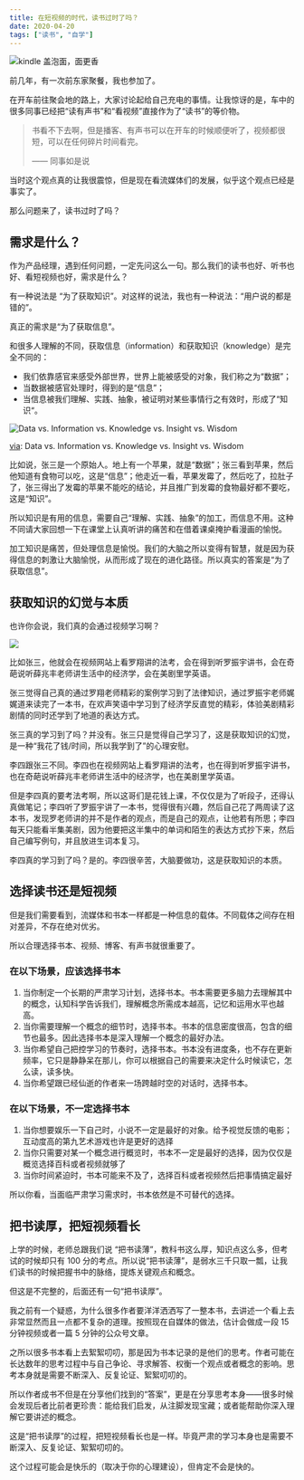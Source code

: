 ```yaml
---
title: 在短视频的时代，读书过时了吗？
date: 2020-04-20
tags: ["读书", "自学"]
---
```


![kindle 盖泡面，面更香](/reading-in-digital-era/kindle-with-noodles.jpg)

前几年，有一次前东家聚餐，我也参加了。

在开车前往聚会地的路上，大家讨论起给自己充电的事情。让我惊讶的是，车中的很多同事已经把“读有声书”和“看视频”直接作为了“读书”的等价物。

> 书看不下去啊，但是播客、有声书可以在开车的时候顺便听了，视频都很短，可以在任何碎片时间看完。
>
> —— 同事如是说

当时这个观点真的让我很震惊，但是现在看流媒体们的发展，似乎这个观点已经是事实了。

那么问题来了，读书过时了吗？

## 需求是什么？

作为产品经理，遇到任何问题，一定先问这么一句。那么我们的读书也好、听书也好、看短视频也好，需求是什么？

有一种说法是 “为了获取知识”。对这样的说法，我也有一种说法：“用户说的都是错的”。

真正的需求是“为了获取信息”。

和很多人理解的不同，获取信息（information）和获取知识（knowledge）是完全不同的：

- 我们依靠感官来感受外部世界，世界上能被感受的对象，我们称之为“数据”；
- 当数据被感官处理时，得到的是“信息”；
- 当信息被我们理解、实践、抽象，被证明对某些事情行之有效时，形成了“知识“。

![Data vs. Information vs. Knowledge vs. Insight vs. Wisdom](/reading-in-digital-era/comic.jpg)

[via](https://twitter.com/beco/status/717112009385357316 "Data vs. Information vs. Knowledge vs. Insight vs. Wisdom"): Data vs. Information vs. Knowledge vs. Insight vs. Wisdom

比如说，张三是一个原始人。地上有一个苹果，就是“数据”；张三看到苹果，然后他知道有食物可以吃，这是“信息”；他走近一看，苹果发霉了，然后吃了，拉肚子了，张三得出了发霉的苹果不能吃的结论，并且推广到发霉的食物最好都不要吃，这是“知识”。

所以知识是有用的信息，需要自己“理解、实践、抽象”的加工，而信息不用。这种不同请大家回想一下在课堂上认真听讲的痛苦和在借着课桌掩护看漫画的愉悦。

加工知识是痛苦，但处理信息是愉悦。我们的大脑之所以变得有智慧，就是因为获得信息的刺激让大脑愉悦，从而形成了现在的进化路径。所以真实的答案是“为了获取信息”。

## 获取知识的幻觉与本质

也许你会说，我们真的会通过视频学习啊？

![](/reading-in-digital-era/luo-course.jpg)

比如张三，他就会在视频网站上看罗翔讲的法考，会在得到听罗振宇讲书，会在奇葩说听薛兆丰老师讲生活中的经济学，会在美剧里学英语。

张三觉得自己真的通过罗翔老师精彩的案例学习到了法律知识，通过罗振宇老师娓娓道来读完了一本书，在欢声笑语中学习到了经济学反直觉的精彩，体验美剧精彩剧情的同时还学到了地道的表达方式。

张三真的学习到了吗？并没有。张三只是觉得自己学习了，这是获取知识的幻觉，是一种“我花了钱/时间，所以我学到了”的心理安慰。

李四跟张三不同。李四也在视频网站上看罗翔讲的法考，也在得到听罗振宇讲书，也在奇葩说听薛兆丰老师讲生活中的经济学，也在美剧里学英语。

但是李四真的要考法考啊，所以这哥们是花钱上课，不仅仅是为了听段子，还得认真做笔记；李四听了罗振宇讲了一本书，觉得很有兴趣，然后自己花了两周读了这本书，发现罗老师讲的并不是作者的观点，而是自己的观点，让他若有所思；李四每天只能看半集美剧，因为他要把这半集中的单词和陌生的表达方式抄下来，然后自己编写例句，并且放进生词本复习。

李四真的学习到了吗？是的。李四很辛苦，大脑要做功，这是获取知识的本质。

## 选择读书还是短视频

但是我们需要看到，流媒体和书本一样都是一种信息的载体。不同载体之间存在相对差异，不存在绝对优劣。

所以合理选择书本、视频、博客、有声书就很重要了。

### 在以下场景，应该选择书本

1. 当你制定一个长期的严肃学习计划，选择书本。书本需要更多脑力去理解其中的概念，认知科学告诉我们，理解概念所需成本越高，记忆和运用水平也越高。
2. 当你需要理解一个概念的细节时，选择书本。书本的信息密度很高，包含的细节也最多。因此选择书本是深入理解一个概念的最好办法。
3. 当你希望自己把控学习的节奏时，选择书本。书本没有进度条，也不存在更新频率，它只是静静呆在那儿，你可以根据自己的需要来决定什么时候读它，怎么读，读多快。
4. 当你希望跟已经仙逝的作者来一场跨越时空的对话时，选择书本。

### 在以下场景，不一定选择书本

1. 当你想要娱乐一下自己时，小说不一定是最好的对象。给予视觉反馈的电影；互动度高的第九艺术游戏也许是更好的选择
2. 当你只需要对某一个概念进行概览时，书本不一定是最好的选择，因为仅仅是概览选择百科或者视频就够了
3. 当你时间紧迫时，书本可能来不及了，选择百科或者视频然后把事情搞定最好

所以你看，当面临严肃学习需求时，书本依然是不可替代的选择。

## 把书读厚，把短视频看长

上学的时候，老师总跟我们说 “把书读薄”，教科书这么厚，知识点这么多，但考试的时候却只有 100 分的考点。所以说“把书读薄”，是弱水三千只取一瓢，让我们读书的时候把握书中的脉络，提炼关键观点和概念。

但这是不完整的，后面还有一句“把书读厚”。

我之前有一个疑惑，为什么很多作者要洋洋洒洒写了一整本书，去讲述一个看上去非常显然而且一点都不复杂的道理。按照现在自媒体的做法，估计会做成一段 15 分钟视频或者一篇 5 分钟的公众号文章。

之所以很多书本看上去絮絮叨叨，那是因为书本记录的是他们的思考。作者可能在长达数年的思考过程中与自己争论、寻求解答、权衡一个观点或者概念的影响。思考本身就是需要不断深入、反复论证、絮絮叨叨的。

所以作者成书不但是在分享他们找到的“答案”，更是在分享思考本身——很多时候会发现后者比前者更珍贵：能给我们启发，从注脚发现宝藏；或者能帮助你深入理解它要讲述的概念。

这是“把书读厚”的过程，把短视频看长也是一样。毕竟严肃的学习本身也是需要不断深入、反复论证、絮絮叨叨的。

这个过程可能会是快乐的（取决于你的心理建设），但肯定不会是快的。